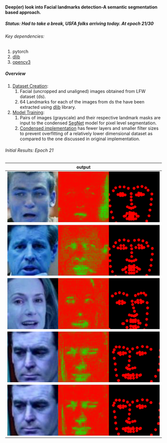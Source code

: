#### Deep(er) look into Facial landmarks detection-A semantic segmentation based approach.

##### Status: Had to take a break, USFA folks arriving today. At epoch 21/30

###### Key dependencies:

1. pytorch
2. [dlib](https://pypi.org/project/dlib/)
3. [opencv3](https://anaconda.org/conda-forge/opencv)

##### Overview

1. [Dataset Creation](https://github.com/KaunilD/facs-segmentation/blob/master/dataset-creation/csv2png_lfw.py):
   1. Facial (uncropped and unaligned) images obtained from LFW dataset (ds).
   2. 64 Landmarks for each of the images from ds the have been extracted using [dlib](http://dlib.net/) library.
2. [Model Training](https://github.com/KaunilD/facs-segmentation/blob/master/deep-learning/trainer.py):
   1. Pairs of images (grayscale) and their respective landmark masks are input to the condensed [SegNet](https://arxiv.org/abs/1511.00561) model for pixel level segmentation.
   2. [Condensed implementation]() has fewer layers and smaller filter sizes to prevent overfitting of a relatively lower dimensional dataset as compared to the one discussed in original implementation.



###### Initial Results: Epoch 21

| output                                   |
| ---------------------------------------- |
| ![1](deep-learning/results/images/1.png) |
| ![1](deep-learning/results/images/2.png) |
| ![1](deep-learning/results/images/3.png) |
| ![1](deep-learning/results/images/4.png) |
| ![1](deep-learning/results/images/5.png) |
